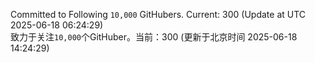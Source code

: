 Committed to Following `10,000` GitHubers. Current: <!-- FOLLOWING_COUNT -->300<!-- FOLLOWING_COUNT --> (Update at UTC <!-- LAST_UPDATED -->2025-06-18 06:24:29<!-- LAST_UPDATED -->)<br>
致力于关注`10,000`个GitHuber。当前：<!-- FOLLOWING_COUNT -->300<!-- FOLLOWING_COUNT --> (更新于北京时间 <!-- LAST_UPDATED_CST -->2025-06-18 14:24:29<!-- LAST_UPDATED_CST -->)
